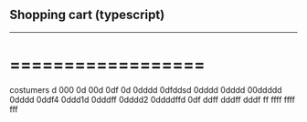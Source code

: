 ## Shopping cart (typescript)
---------------------------
==================
=================

costumers
d
000
0d
00d
0df
0d
0dddd
0dfddsd
0dddd
0dddd
00ddddd
0dddd
0ddf4
0ddd1d
0dddff
0dddd2
0ddddffd
0df
ddff
dddff
dddf
ff
ffff
ffff
fff
